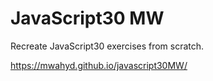 # JavaScript30 MW
Recreate JavaScript30 exercises from scratch.

https://mwahyd.github.io/javascript30MW/
